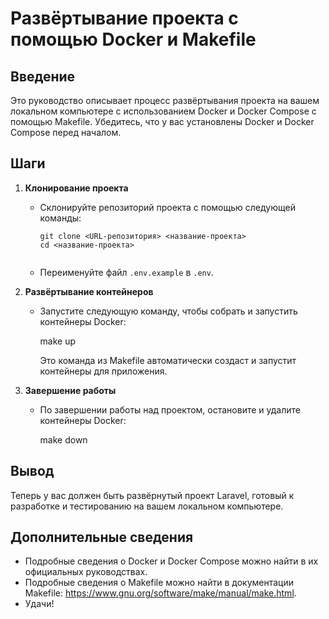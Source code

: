 # Развёртывание проекта с помощью Docker и Makefile

## Введение

Это руководство описывает процесс развёртывания проекта на вашем локальном компьютере с использованием Docker и Docker Compose с помощью Makefile. Убедитесь, что у вас установлены Docker и Docker Compose перед началом.

## Шаги

1. **Клонирование проекта**

    * Склонируйте репозиторий проекта с помощью следующей команды:

        ```
        git clone <URL-репозитория> <название-проекта>
        cd <название-проекта>
        

    * Переименуйте файл `.env.example` в `.env`.

2. **Развёртывание контейнеров**

    * Запустите следующую команду, чтобы собрать и запустить контейнеры Docker:

        
        make up
 

        Это команда из Makefile автоматически создаст и запустит контейнеры для приложения.


6. **Завершение работы**

    * По завершении работы над проектом, остановите и удалите контейнеры Docker:


        make down


## Вывод

Теперь у вас должен быть развёрнутый проект Laravel, готовый к разработке и тестированию на вашем локальном компьютере.

## Дополнительные сведения

* Подробные сведения о Docker и Docker Compose можно найти в их официальных руководствах.
* Подробные сведения о Makefile можно найти в документации Makefile: https://www.gnu.org/software/make/manual/make.html.
* Удачи!

